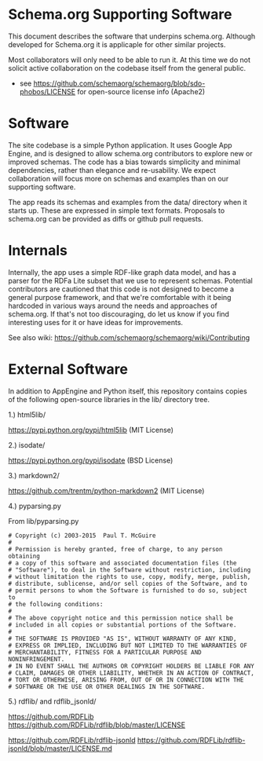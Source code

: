 
Schema.org Supporting Software
==============================

This document describes the software that underpins schema.org. Although developed for Schema.org it is applicaple for other similar projects.  

Most collaborators will only need to be able to run 
it. At this time we do not solicit active collaboration on the codebase itself from the general public.

* see https://github.com/schemaorg/schemaorg/blob/sdo-phobos/LICENSE for open-source license info (Apache2)

Software 
========

The site codebase is a simple Python application. It uses Google App Engine, and is designed to allow schema.org contributors to explore new or improved schemas. The code has a bias towards simplicity and minimal dependencies,
rather than elegance and re-usability. We expect collaboration will focus more on schemas and examples than 
on our supporting software.

The app reads its schemas and examples from the data/ directory when it starts up. These
are expressed in simple text formats. Proposals to schema.org can be provided as diffs
or github pull requests.

Internals
=========

Internally, the app uses a simple RDF-like graph data model, and has a parser for 
the RDFa Lite subset that we use to represent schemas. Potential contributors are 
cautioned that this code is not designed to become a general purpose framework, and
that we're comfortable with it being hardcoded in various ways around the needs and
approaches of schema.org. If that's not too discouraging, do let us know if you find
interesting uses for it or have ideas for improvements.

See also wiki: https://github.com/schemaorg/schemaorg/wiki/Contributing

External Software
=================

In addition to AppEngine and Python itself, this repository
contains copies of the following open-source libraries in the 
lib/ directory tree.

1.) html5lib/

https://pypi.python.org/pypi/html5lib (MIT License)

2.) isodate/

https://pypi.python.org/pypi/isodate (BSD License)

3.) markdown2/

https://github.com/trentm/python-markdown2 (MIT License)

4.) pyparsing.py

From  lib/pyparsing.py 

    # Copyright (c) 2003-2015  Paul T. McGuire
    #
    # Permission is hereby granted, free of charge, to any person obtaining
    # a copy of this software and associated documentation files (the
    # "Software"), to deal in the Software without restriction, including
    # without limitation the rights to use, copy, modify, merge, publish,
    # distribute, sublicense, and/or sell copies of the Software, and to
    # permit persons to whom the Software is furnished to do so, subject to
    # the following conditions:
    #
    # The above copyright notice and this permission notice shall be
    # included in all copies or substantial portions of the Software.
    #
    # THE SOFTWARE IS PROVIDED "AS IS", WITHOUT WARRANTY OF ANY KIND,
    # EXPRESS OR IMPLIED, INCLUDING BUT NOT LIMITED TO THE WARRANTIES OF
    # MERCHANTABILITY, FITNESS FOR A PARTICULAR PURPOSE AND NONINFRINGEMENT.
    # IN NO EVENT SHALL THE AUTHORS OR COPYRIGHT HOLDERS BE LIABLE FOR ANY
    # CLAIM, DAMAGES OR OTHER LIABILITY, WHETHER IN AN ACTION OF CONTRACT,
    # TORT OR OTHERWISE, ARISING FROM, OUT OF OR IN CONNECTION WITH THE
    # SOFTWARE OR THE USE OR OTHER DEALINGS IN THE SOFTWARE.

5.) rdflib/ and rdflib_jsonld/

https://github.com/RDFLib 
    https://github.com/RDFLib/rdflib/blob/master/LICENSE

https://github.com/RDFLib/rdflib-jsonld
    https://github.com/RDFLib/rdflib-jsonld/blob/master/LICENSE.md
